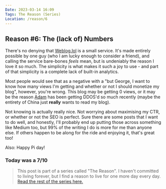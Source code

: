 ```yaml
---
Date: 2023-03-14 16:09
Tags: The Reason (Series)
Location: /reason/6
---
```


## Reason #6: The (lack of) Numbers
There's no denying that [Weblog.lol](https://weblog.lol) is a small service. It's made entirely possible by one guy (who I am lucky enough to consider a friend), and calling the service bare-bones *feels* mean, but is undeniably the reason I love it so much. The simplicity is what makes it such a joy to use - and part of that simplicity is a complete lack of built-in analytics.

Most people would see that as a negative with a "but George, I want to know how many views I'm getting and whether or not I should monetize my blog", however, you're wrong. This blog may be getting 0 views, or it may be the reason [Adam](https://social.lol/@adam) has been getting DDOS'd so much recently (maybe the entirety of China just **really** wants to read my blog).

Not knowing is actually really nice. Not worrying about maximising my CTR, or whether or not the SEO is perfect. Sure there are some posts that I want to do well, and honestly, I'll probably end up putting those across something like Medium too, but 99% of the writing I do is more for me than anyone else. If others happen to be along for the ride and enjoying it, that's great too!

Also: Happy Pi day!

### Today was a 7/10

>This post is part of a series called "The Reason". I haven't committed to living forever, but I find a reason to live for one more day every day. [Read the rest of the series here.](/reason/)